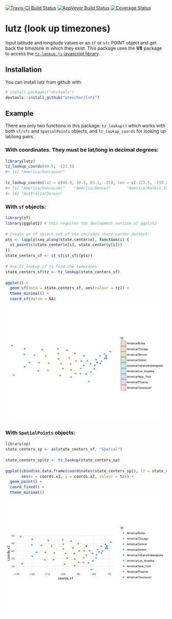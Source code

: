 
<!-- README.md is generated from README.Rmd. Please edit that file -->
[![Travis-CI Build Status](https://travis-ci.org/ateucher/lutz.svg?branch=master)](https://travis-ci.org/ateucher/lutz) [![AppVeyor Build Status](https://ci.appveyor.com/api/projects/status/github/ateucher/lutz?branch=master&svg=true)](https://ci.appveyor.com/project/ateucher/lutz) [![Coverage Status](https://img.shields.io/codecov/c/github/ateucher/lutz/master.svg)](https://codecov.io/github/ateucher/lutz?branch=master)

lutz (look up timezones)
========================

Input latitude and longitude values or an `sf` or `sfc` POINT object and get back the timezone in which they exist. This package uses the **V8** package to access the [`tz-lookup.js` javascript library](https://github.com/darkskyapp/tz-lookup/).

Installation
------------

You can install lutz from github with:

``` r
# install.packages("devtools")
devtools::install_github("ateucher/lutz")
```

Example
-------

There are only two functions in this package: `tz_lookup()` which works with both `sf/sfc` and `SpatialPoints` objects, and `tz_lookup_coords` for looking up lat/long pairs.

### With coordinates. They must be lat/long in decimal degrees:

``` r
library(lutz)
tz_lookup_coords(49.5, -123.5)
#> [1] "America/Vancouver"

tz_lookup_coords(lat = c(48.9, 38.5, 63.1, -25), lon = c(-123.5, -110.2, -95.0, 130))
#> [1] "America/Vancouver"    "America/Denver"       "America/Rankin_Inlet"
#> [4] "Australia/Darwin"
```

### With `sf` objects:

``` r
library(sf)
library(ggplot2) # this requires the devlopment version of ggplot2

# Create an sf object out of the included state.center dataset:
pts <- lapply(seq_along(state.center$x), function(i) {
  st_point(c(state.center$x[i], state.center$y[i]))
})
state_centers_sf <- st_sf(st_sfc(pts))

# Use tz_lookup_sf to find the timezones
state_centers_sf$tz <- tz_lookup(state_centers_sf)

ggplot() + 
  geom_sf(data = state_centers_sf, aes(colour = tz)) + 
  theme_minimal() + 
  coord_sf(datum = NA)
```

![](README-unnamed-chunk-3-1.png)

### With `SpatialPoints` objects:

``` r
library(sp)
state_centers_sp <- as(state_centers_sf, "Spatial")

state_centers_sp$tz <- tz_lookup(state_centers_sp)

ggplot(cbind(as.data.frame(coordinates(state_centers_sp)), tz = state_centers_sp$tz), 
       aes(x = coords.x1, y = coords.x2, colour = tz)) + 
  geom_point() + 
  coord_fixed() + 
  theme_minimal()
```

![](README-unnamed-chunk-4-1.png)
